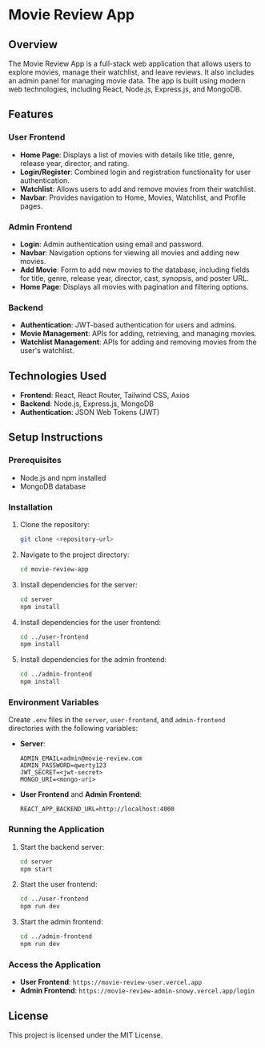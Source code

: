 # Movie Review App

## Overview
The Movie Review App is a full-stack web application that allows users to explore movies, manage their watchlist, and leave reviews. It also includes an admin panel for managing movie data. The app is built using modern web technologies, including React, Node.js, Express.js, and MongoDB.

## Features
### User Frontend
- **Home Page**: Displays a list of movies with details like title, genre, release year, director, and rating.
- **Login/Register**: Combined login and registration functionality for user authentication.
- **Watchlist**: Allows users to add and remove movies from their watchlist.
- **Navbar**: Provides navigation to Home, Movies, Watchlist, and Profile pages.

### Admin Frontend
- **Login**: Admin authentication using email and password.
- **Navbar**: Navigation options for viewing all movies and adding new movies.
- **Add Movie**: Form to add new movies to the database, including fields for title, genre, release year, director, cast, synopsis, and poster URL.
- **Home Page**: Displays all movies with pagination and filtering options.

### Backend
- **Authentication**: JWT-based authentication for users and admins.
- **Movie Management**: APIs for adding, retrieving, and managing movies.
- **Watchlist Management**: APIs for adding and removing movies from the user's watchlist.

## Technologies Used
- **Frontend**: React, React Router, Tailwind CSS, Axios
- **Backend**: Node.js, Express.js, MongoDB
- **Authentication**: JSON Web Tokens (JWT)

## Setup Instructions
### Prerequisites
- Node.js and npm installed
- MongoDB database

### Installation
1. Clone the repository:
   ```bash
   git clone <repository-url>
   ```
2. Navigate to the project directory:
   ```bash
   cd movie-review-app
   ```
3. Install dependencies for the server:
   ```bash
   cd server
   npm install
   ```
4. Install dependencies for the user frontend:
   ```bash
   cd ../user-frontend
   npm install
   ```
5. Install dependencies for the admin frontend:
   ```bash
   cd ../admin-frontend
   npm install
   ```

### Environment Variables
Create `.env` files in the `server`, `user-frontend`, and `admin-frontend` directories with the following variables:
- **Server**:
  ```env
  ADMIN_EMAIL=admin@movie-review.com
  ADMIN_PASSWORD=qwerty123
  JWT_SECRET=<jwt-secret>
  MONGO_URI=<mongo-uri>
  ```
- **User Frontend** and **Admin Frontend**:
  ```env
  REACT_APP_BACKEND_URL=http://localhost:4000
  ```

### Running the Application
1. Start the backend server:
   ```bash
   cd server
   npm start
   ```
2. Start the user frontend:
   ```bash
   cd ../user-frontend
   npm run dev
   ```
3. Start the admin frontend:
   ```bash
   cd ../admin-frontend
   npm run dev
   ```

### Access the Application
- **User Frontend**: `https://movie-review-user.vercel.app`
- **Admin Frontend**: `https://movie-review-admin-snowy.vercel.app/login`

## License
This project is licensed under the MIT License.
